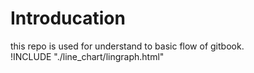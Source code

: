 # Introducation
this repo is used for understand to basic flow of gitbook.<br>
!INCLUDE "./line_chart/lingraph.html"
